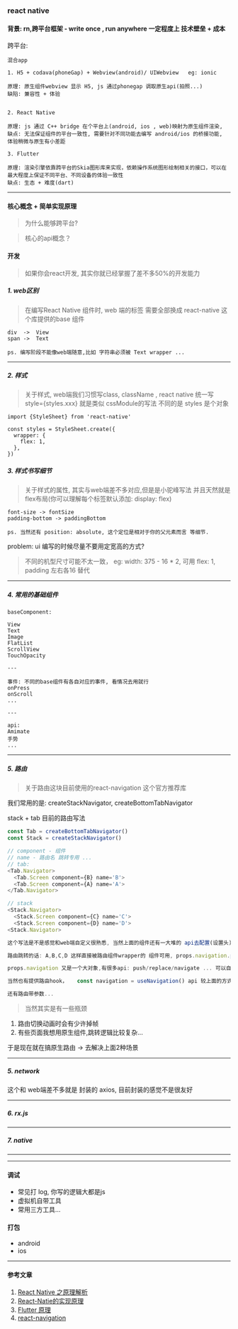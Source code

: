 ### react native

#### 背景: rn,跨平台框架 - write once , run anywhere 一定程度上 技术壁垒 + 成本

跨平台: 

```
混合app

1. H5 + codava(phoneGap) + Webview(android)/ UIWebview   eg: ionic

原理: 原生组件webview 显示 H5, js 通过phonegap 调取原生api(拍照...)
缺陷: 兼容性 + 体验


2. React Native

原理: js 通过 C++ bridge 在个平台上(android, ios , web)映射为原生组件渲染, 
缺点: 无法保证组件的平台一致性, 需要针对不同功能去编写 android/ios 的桥接功能, 体验稍微与原生有小差距 

3. Flutter

原理: 渲染引擎依靠跨平台的Skia图形库来实现，依赖操作系统图形绘制相关的接口，可以在最大程度上保证不同平台、不同设备的体验一致性
缺点: 生态 + 难度(dart)

```     

---

#### 核心概念 + 简单实现原理

> 为什么能够跨平台?

> 核心的api概念？


#### 开发

> 如果你会react开发, 其实你就已经掌握了差不多50%的开发能力

##### 1. web区别

> 在编写React Native 组件时, web 端的标签 需要全部换成 react-native 这个库提供的base 组件

```
div  ->  View
span ->  Text

ps. 编写阶段不能像web端随意,比如 字符串必须被 Text wrapper ...
```

---

##### 2. 样式

> 关于样式, web端我们习惯写class, className , react native 统一写 style={styles.xxx} 就是类似 cssModule的写法 不同的是 styles 是个对象

```
import {StyleSheet} from 'react-native'

const styles = StyleSheet.create({
  wrapper: {
    flex: 1,
  },  
})
```

##### 3. 样式书写细节       

> 关于样式的属性, 其实与web端差不多对应,但是是小驼峰写法 并且天然就是 flex布局(你可以理解每个标签默认添加: display: flex)

```
font-size -> fontSize
padding-bottom -> paddingBottom

ps. 当然还有 position: absolute, 这个定位是相对于你的父元素而言 等细节.

```

problem: ui 编写的时候尽量不要用定宽高的方式?

> 不同的机型尺寸可能不太一致， eg: width: 375 - 16 * 2, 可用 flex: 1, padding 左右各16 替代


---



##### 4. 常用的基础组件

```
baseComponent:

View
Text            
Image 
FlatList
ScrollView
TouchOpacity

---

事件: 不同的base组件有各自对应的事件, 看情况去用就行
onPress
onScroll
...

---

api:
Amimate
手势
...

```

---

##### 5. 路由

> 关于路由这块目前使用的react-navigation 这个官方推荐库

我们常用的是: createStackNavigator, createBottomTabNavigator

stack + tab 目前的路由写法

```js
const Tab = createBottomTabNavigator()
const Stack = createStackNavigator()

// component - 组件
// name - 路由名 跳转专用 ...
// tab:
<Tab.Navigator>
  <Tab.Screen component={B} name='B'>
  <Tab.Screen component={A} name='A'>
</Tab.Navigator>

// stack
<Stack.Navigator>
  <Stack.Screen component={C} name='C'>
  <Stack.Screen component={D} name='D'>
<Stack.Navigator>

这个写法是不是感觉和web端自定义很熟悉, 当然上面的组件还有一大堆的 api去配置(设置头) ...

路由跳转的话: A,B,C,D 这样直接被路由组件wrapper的 组件可用, props.navigation.push('B') 

props.navigation 又是一个大对象,有很多api: push/replace/navigate ... 可以自行查看对应的哈

当然也有提供路由hook，   const navigation = useNavigation() api 较上面的方式少一些

还有路由带参数...

```

> 当然其实是有一些瓶颈

1. 路由切换动画时会有少许掉帧
2. 有些页面我想用原生组件,跳转逻辑比较复杂...

于是现在就在搞原生路由 -> 去解决上面2种场景


---

##### 5. network

这个和 web端差不多就是 封装的 axios, 目前封装的感觉不是很友好 

---

##### 6. rx.js


---

##### 7. native

---

---

#### 调试

- 常见打 log, 你写的逻辑大都是js
- 虚拟机自带工具
- 常用三方工具...

#### 打包

- android 
- ios


---


#### 参考文章

1. [React Native 之原理解析](https://zhuanlan.zhihu.com/p/86836826?utm_source=wechat_session)
2. [React-Natie的实现原理](https://www.jianshu.com/p/8fc5015f4180)
3. [Flutter 原理](https://tech.meituan.com/2018/08/09/waimai-flutter-practice.html)
4. [react-navigation](https://reactnavigation.org/docs/getting-started)